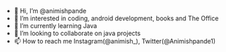 - 👋 Hi, I’m @animishpande
- 👀 I’m interested in coding, android development, books and The Office
- 🌱 I’m currently learning Java
- 💞️ I’m looking to collaborate on java projects
- 📫 How to reach me Instagram(@animish_), Twitter(@Animishpande1)

<!---
animishpande/animishpande is a ✨ special ✨ repository because its `README.md` (this file) appears on your GitHub profile.
You can click the Preview link to take a look at your changes.
--->
